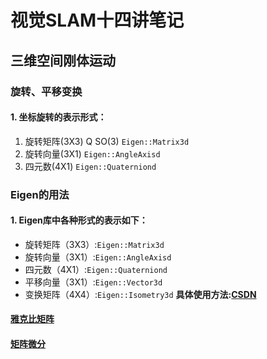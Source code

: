 # 视觉SLAM十四讲笔记

## 三维空间刚体运动

### 旋转、平移变换

#### 1. 坐标旋转的表示形式：

1. 旋转矩阵(3X3)  Q  SO(3)  `Eigen::Matrix3d`
2. 旋转向量(3X1)  `Eigen::AngleAxisd`
3. 四元数(4X1)  `Eigen::Quaterniond`


### Eigen的用法

#### 1. Eigen库中各种形式的表示如下：

* 旋转矩阵（3X3）:`Eigen::Matrix3d`
* 旋转向量（3X1）:`Eigen::AngleAxisd`
* 四元数（4X1）:`Eigen::Quaterniond`
* 平移向量（3X1）:`Eigen::Vector3d`
* 变换矩阵（4X4）:`Eigen::Isometry3d`
**具体使用方法:[CSDN](https://blog.csdn.net/u011092188/article/details/77430988)**

#### [雅克比矩阵](https://blog.csdn.net/qq_22121229/article/details/83822731#commentBox)

#### [矩阵微分](https://blog.csdn.net/xfijun/article/details/104168293)

